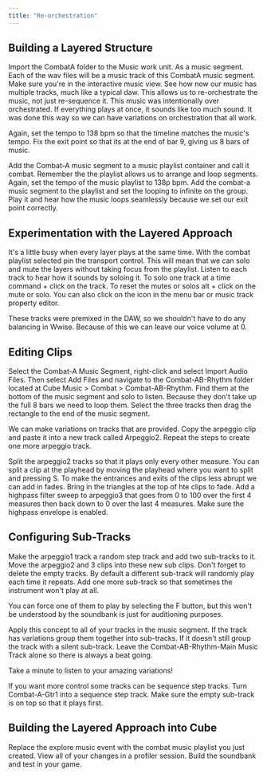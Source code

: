 ```yaml
---
title: "Re-orchestration"
---
```


## Building a Layered Structure

Import the CombatA folder to the Music work unit. As a music segment. Each of the wav files will be a music track of this CombatA music segment. Make sure you're in the interactive music view. See how now our music has multiple tracks, much like a typical daw. This allows us to re-orchestrate the music, not just re-sequence it. This music was intentionally over orchestrated. If everything plays at once, it sounds like too much sound. It was done this way so we can have variations on orchestration that all work.

Again, set the tempo to 138 bpm so that the timeline matches the music's tempo. Fix the exit point so that its at the end of bar 9, giving us 8 bars of music.

Add the Combat-A music segment to a music playlist container and call it combat. Remember the the playlist allows us to arrange and loop segments. Again, set the tempo of the music playlist to 138p bpm. Add the combat-a music segment to the playlist and set the looping to infinite on the group. Play it and hear how the music loops seamlessly because we set our exit point correctly.

## Experimentation with the Layered Approach

It's a little busy when every layer plays at the same time. With the combat playlist selected pin the transport control. This will mean that we can solo and mute the layers without taking focus from the playlist. Listen to each track to hear how it sounds by soloing it. To solo one track at a time command + click on the track. To reset the mutes or solos alt + click on the mute or solo. You can also click on the icon in the menu bar or music track property editor.

These tracks were premixed in the DAW, so we shouldn't have to do any balancing in Wwise. Because of this we can leave our voice volume at 0.

## Editing Clips

Select the Combat-A Music Segment, right-click and select Import Audio Files. Then select Add Files and navigate to the Combat-AB-Rhythm folder located at Cube Music > Combat > Combat-AB-Rhythm. Find them at the bottom of the music segment and solo to listen. Because they don't take up the full 8 bars we need to loop them. Select the three tracks then drag the rectangle to the end of the music segment.

We can make variations on tracks that are provided. Copy the arpeggio clip and paste it into a new track called Arpeggio2. Repeat the steps to create one more arpeggio track.

Split the arpeggio2 tracks so that it plays only every other measure. You can split a clip at the playhead by moving the playhead where you want to split and pressing S. To make the entrances and exits of the clips less abrupt we can add in fades. Bring in the triangles at the top of hte clips to fade. Add a highpass filter sweep to arpeggio3 that goes from 0 to 100 over the first 4 measures then back down to 0 over the last 4 measures. Make sure the highpass envelope is enabled.

## Configuring Sub-Tracks

Make the arpeggio1 track a random step track and add two sub-tracks to it. Move the arpeggio2 and 3 clips into these new sub clips. Don't forget to delete the empty tracks. By default a different sub-track will randomly play each time it repeats. Add one more sub-track so that sometimes the instrument won't play at all.

You can force one of them to play by selecting the F button, but this won't be understood by the soundbank is just for auditioning purposes.

Apply this concept to all of your tracks in the music segment. If the track has variations group them together into sub-tracks. If it doesn't still group the track with a silent sub-track. Leave the Combat-AB-Rhythm-Main Music Track alone so there is always a beat going.

Take a minute to listen to your amazing variations!

If you want more control some tracks can be sequence step tracks. Turn Combat-A-Gtr1 into a sequence step track. Make sure the empty sub-track is on top so that it plays first.

## Building the Layered Approach into Cube

Replace the explore music event with the combat music playlist you just created. View all of your changes in a profiler session. Build the soundbank and test in your game.
